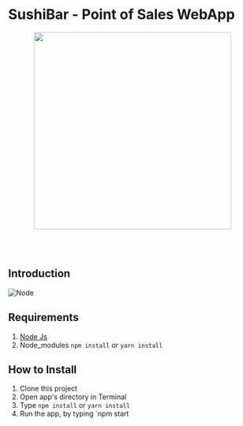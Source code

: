 # SushiBar - Point of Sales WebApp


<p align='center'>
    <img width="400" src='./screenshots/react.png' />
</p>

<br>
<br>

## Introduction
![Node](https://img.shields.io/node/v/express)

## Requirements

1. <a href="https://nodejs.org/en/download/">Node Js</a>
2. Node_modules `npm install` or `yarn install`

## How to Install

1. Clone this project
2. Open app's directory in Terminal
3. Type `npm install` or `yarn install`
4. Run the app, by typing `npm start

